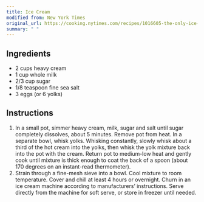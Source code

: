 ```yaml
---
title: Ice Cream
modified from: New York Times
original_url: https://cooking.nytimes.com/recipes/1016605-the-only-ice-cream-recipe-youll-ever-need
summary: " "
---
```


## Ingredients

* 2 cups heavy cream
* 1 cup whole milk
* 2/3 cup sugar
* 1/8 teaspoon fine sea salt
* 3 eggs (or 6 yolks)

## Instructions

1. In a small pot, simmer heavy cream, milk, sugar and salt until sugar completely dissolves, about 5 minutes. Remove pot from heat. In a separate bowl, whisk yolks. Whisking constantly, slowly whisk about a third of the hot cream into the yolks, then whisk the yolk mixture back into the pot with the cream. Return pot to medium-low heat and gently cook until mixture is thick enough to coat the back of a spoon (about 170 degrees on an instant-read thermometer).
1. Strain through a fine-mesh sieve into a bowl. Cool mixture to room temperature. Cover and chill at least 4 hours or overnight. Churn in an ice cream machine according to manufacturers’ instructions. Serve directly from the machine for soft serve, or store in freezer until needed.
